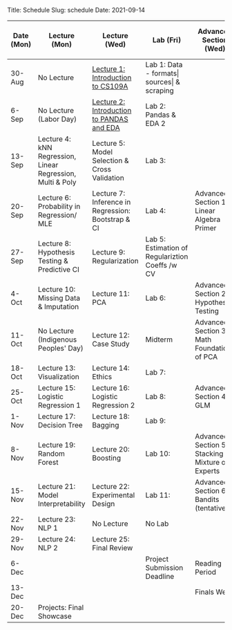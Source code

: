 Title: Schedule
Slug: schedule
Date: 2021-09-14


|Date (Mon)|Lecture (Mon)|Lecture (Wed)|Lab (Fri)|Advanced Section (Wed)|Assignment (R:Released Wed - D:Due Wed)||
|-----|-----|-----|-----|-----|-----|-----|
|30-Aug|No Lecture|[Lecture 1: Introduction to CS109A]({filename}/lectures/lecture01/index.md)|Lab 1: Data - formats\| sources\| & scraping||||
|6-Sep|No Lecture (Labor Day)|[Lecture 2: Introduction to PANDAS and EDA]({filename}/lectures/lecture02/index.md)|Lab 2: Pandas & EDA 2||R:HW1 - D:HW0||
|13-Sep|Lecture 4: kNN Regression, Linear Regression, Multi & Poly|Lecture 5: Model Selection & Cross Validation|Lab 3:||R:HW2 - D:HW1||
|20-Sep|Lecture 6: Probability in Regression/ MLE |Lecture 7: Inference in Regression: Bootstrap & CI|Lab 4:|Advanced Section 1: Linear Algebra Primer|R:HW3 - D:HW2||
|27-Sep|Lecture 8: Hypothesis Testing & Predictive CI|Lecture 9: Regularization|Lab 5: Estimation of Regulariztion Coeffs /w CV||||
|4-Oct|Lecture 10: Missing Data & Imputation|Lecture 11: PCA|Lab 6:|Advanced Section 2: Hypothesis Testing|R: HW4 - D: HW3||
|11-Oct|No Lecture (Indigenous Peoples' Day)|Lecture 12: Case Study|Midterm|Advanced Section 3: Math Foundations of PCA|||
|18-Oct|Lecture 13: Visualization|Lecture 14: Ethics|Lab 7:||R:HW5 - D:HW4||
|25-Oct|Lecture 15: Logistic Regression 1|Lecture 16: Logistic Regression 2|Lab 8:|Advanced Section 4: GLM|R:HW6 -  D:HW5||
|1-Nov|Lecture 17: Decision Tree|Lecture 18: Bagging|Lab 9:||||
|8-Nov|Lecture 19: Random Forest|Lecture 20: Boosting|Lab 10:|Advanced Section 5: Stacking & Mixture of Experts|R:HW7 -  D:HW6||
|15-Nov|Lecture 21: Model Interpretability|Lecture 22: Experimental Design|Lab 11:|Advanced Section 6: Bandits (tentative)|||
|22-Nov|Lecture 23: NLP 1|No Lecture|No Lab||R:HW8 -  D:HW7||
|29-Nov|Lecture 24: NLP 2|Lecture 25: Final Review|||D:HW8||
|6-Dec|||Project Submission Deadline|Reading Period|||
|13-Dec||||Finals Week|||
|20-Dec|Projects: Final Showcase||||||
